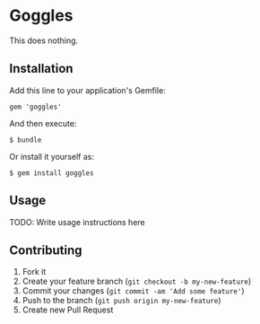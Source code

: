 # Goggles

This does nothing.

## Installation

Add this line to your application's Gemfile:

    gem 'goggles'

And then execute:

    $ bundle

Or install it yourself as:

    $ gem install goggles

## Usage

TODO: Write usage instructions here

## Contributing

1. Fork it
2. Create your feature branch (`git checkout -b my-new-feature`)
3. Commit your changes (`git commit -am 'Add some feature'`)
4. Push to the branch (`git push origin my-new-feature`)
5. Create new Pull Request
